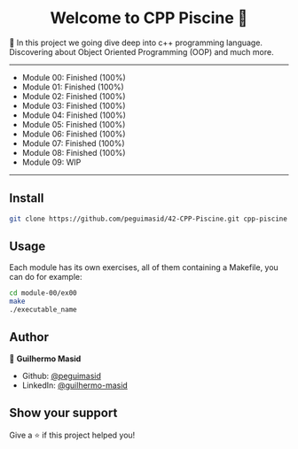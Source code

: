 <h1 align="center">Welcome to CPP Piscine 👋</h1>
<p>🐠 In this project we going dive deep into c++ programming language. Discovering about Object Oriented Programming (OOP) and much more.</p>

---

- Module 00: Finished (100%)
- Module 01: Finished (100%)
- Module 02: Finished (100%)
- Module 03: Finished (100%)
- Module 04: Finished (100%)
- Module 05: Finished (100%)
- Module 06: Finished (100%)
- Module 07: Finished (100%)
- Module 08: Finished (100%)
- Module 09: WIP

---

## Install

```sh
git clone https://github.com/peguimasid/42-CPP-Piscine.git cpp-piscine
```

## Usage

<p>Each module has its own exercises, all of them containing a Makefile, you can do for example:</p>

```sh
cd module-00/ex00
make
./executable_name
```

## Author

👤 **Guilhermo Masid**

- Github: [@peguimasid](https://github.com/peguimasid)
- LinkedIn: [@guilhermo-masid](https://linkedin.com/in/guilhermo-masid-494677b8)

## Show your support

Give a ⭐️ if this project helped you!

